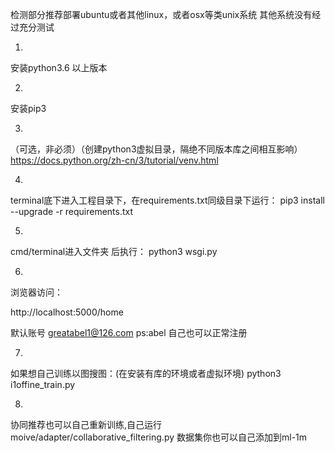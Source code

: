 检测部分推荐部署ubuntu或者其他linux，或者osx等类unix系统
其他系统没有经过充分测试

1.
安装python3.6 以上版本

2. 
安装pip3 

3.
（可选，非必须）（创建python3虚拟目录，隔绝不同版本库之间相互影响）
https://docs.python.org/zh-cn/3/tutorial/venv.html


4.
terminal底下进入工程目录下，在requirements.txt同级目录下运行：
pip3 install --upgrade -r requirements.txt


5.

cmd/terminal进入文件夹 后执行：
python3 wsgi.py

6.
浏览器访问：

http://localhost:5000/home

默认账号 greatabel1@126.com ps:abel
自己也可以正常注册

7.
如果想自己训练以图搜图：(在安装有库的环境或者虚拟环境)
python3 i1offine_train.py

8.
协同推荐也可以自己重新训练,自己运行
moive/adapter/collaborative_filtering.py
数据集你也可以自己添加到ml-1m